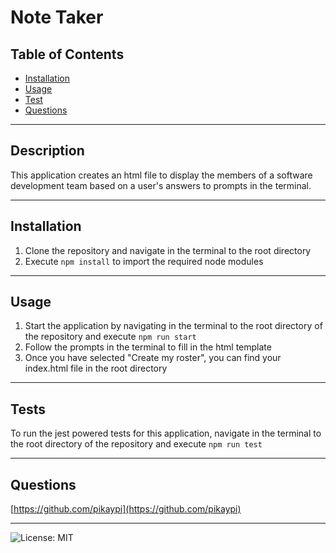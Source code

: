 # Note Taker

## Table of Contents

- [Installation](#installation)
- [Usage](#usage)
- [Test](#tests)
- [Questions](#questions)

---
## Description
This application creates an html file to display the members of a software development team based on a user's answers to prompts in the terminal.

---
## Installation
1. Clone the repository and navigate in the terminal to the root directory
2. Execute `npm install` to import the required node modules

---
## Usage
1. Start the application by navigating in the terminal to the root directory of the repository and execute `npm run start`
2. Follow the prompts in the terminal to fill in the html template
3. Once you have selected "Create my roster", you can find your index.html file in the root directory

---
## Tests
To run the jest powered tests for this application, navigate in the terminal to the root directory of the repository and execute `npm run test`

---
## Questions
[https://github.com/pikaypi](https://github.com/pikaypi)

---
![License: MIT](https://img.shields.io/badge/License-MIT-yellow.svg)
